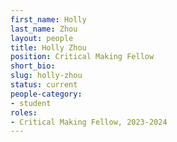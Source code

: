 ```yaml
---
first_name: Holly 
last_name: Zhou
layout: people
title: Holly Zhou
position: Critical Making Fellow
short_bio:
slug: holly-zhou
status: current
people-category:
- student
roles:
- Critical Making Fellow, 2023-2024
---
```


